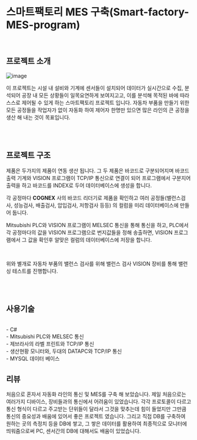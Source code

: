 # 스마트팩토리 MES 구축(Smart-factory-MES-program)


<br/>

## 프로젝트 소개

![image](https://user-images.githubusercontent.com/57824945/236276192-f89f9061-f41e-4dbf-b845-72a2d8b9a64c.png)

 이 프로젝트는 시설 내 설비와 기계에 센서들이 설치되어 데이터가 실시간으로 수집, 분석되어 공장 내 모든 상황들이 일목요연하게 보여지고고, 이를 분석해 목적된 바에 따라 스스로 제어될 수 있게 하는 스마트팩토리 프로젝트 입니다.
자동차 부품을 만들기 위한 모든 공정들을 작업자가 없이 자동화 하여 제어자 한명만 있으면 많은 라인의 큰 공정을 생산 해 내는 것이 목표입니다.

<br/>

<br/>

## 프로젝트 구조

제품은 두가지의 제품이 연동 생산 됩니다. 그 두 제품은 바코드로 구분되어지며 바코드 출력 기계와 VISION 프로그램이 TCP/IP 통신으로 연결이 되어
프로그램에서 구분지어 출력을 하고 바코드를 INDEX로 두어 데이터베이스에 생성을 합니다.

각 공정마다 **COGNEX** 사의 바코드 리더기로 제품을 확인하고 여러 공정들(밸런스검사, 성능검사, 배출검사, 압입검사, 저항검사 등등) 의 컬럼을 미리 데이터베이스에
만들어 둡니다.

Mitsubishi PLC와 VISION 프로그램이 MELSEC 통신을 통해 통신을 하고, PLC에서 각 공정마다의 값을 VISION 프로그램으로 번지값들을 정해 송출하면, VISION 프로그램에서
그 값을 확인후 알맞은 컬럼의 데이터베이스에 저장을 합니다.

<br/>

위와 별개로 자동차 부품의 밸런스 검사를 위해 밸런스 검사 VISION 장비를 통해 밸런싱 테스트를 진행합니다.

<br/>



<br/>


## 사용기술

<br/>
- C#
  <br/>
- Mitsubishi PLC와 MELSEC 통신
  <br/>
- 제브라사의 라벨 프린트와 TCP/IP 통신
  <br/>
- 생산현황 모니터와, 두대의 DATAPC와 TCP/IP 통신
  <br/>
- MYSQL 데이터 베이스


  <br/>


## 리뷰

처음으로 혼자서 자동화 라인의 통신 및 MES를 구축 해 보았습니다.
제일 처음으로는 여러가지 디바이스, 장비들과의 통신에서 어려움이 있었습니다.
각각 프로토콜이 다르고 통신 형식이 다르고 주고받는 단위들이 달라서 그것을 맞추는데 힘이 들었지만 그만큼 통신의 중요성과
배움에 있어서 좋은 프로젝트 였습니다.
그리고 직접 DB를 구축하여 원하는 곳의 측정치 등을 DB에 쌓고, 그 쌓은 데이터를 활용하여 최종적으로 모니터에 띄워줌으로써 PC, 센서간의 DB에 대해서도
배움이 있었습니다.
